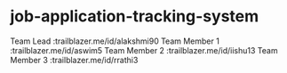 # job-application-tracking-system
Team Lead     :trailblazer.me/id/alakshmi90
Team Member 1 :trailblazer.me/id/aswim5
Team Member 2 :trailblazer.me/id/iishu13
Team Member 3 :trailblazer.me/id/rrathi3
